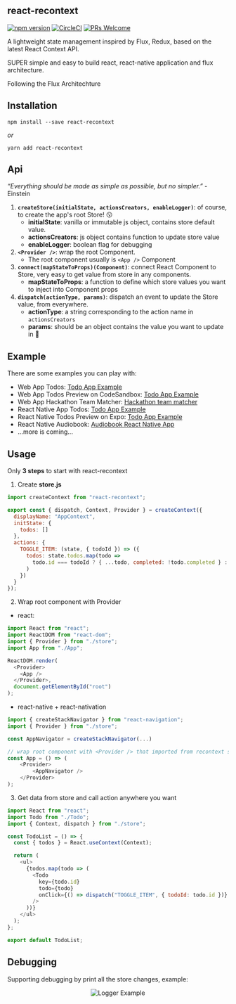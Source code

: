 ## react-recontext

[![npm version](https://badge.fury.io/js/react-recontext.svg)](https://badge.fury.io/js/react-recontext) [![CircleCI](https://circleci.com/gh/minhtc/react-recontext/tree/master.svg?style=svg)](https://circleci.com/gh/minhtc/react-recontext/tree/master) [![PRs Welcome](https://img.shields.io/badge/PRs-welcome-brightgreen.svg)](https://github.com/minhtc/react-recontext/graphs/contributors)

A lightweight state management inspired by Flux, Redux, based on the latest React Context API.

SUPER simple and easy to build react, react-native application and flux architecture.

Following the Flux Architechture

## Installation

    npm install --save react-recontext

_or_

    yarn add react-recontext

## Api

_“Everything should be made as simple as possible, but no simpler.”_ - Einstein

1. **`createStore(initialState, actionsCreators, enableLogger)`**: of course, to create the app's root Store! 😗
   - **initialState**: vanilla or immutable js object, contains store default value.
   - **actionsCreators**: js object contains function to update store value
   - **enableLogger**: boolean flag for debugging
2. **`<Provider />`**: wrap the root Component.
   - The root component usually is `<App />` Component
3. **`connect(mapStateToProps)(Component)`**: connect React Component to Store, very easy to get value from store in any components.
   - **mapStateToProps**: a function to define which store values you want to inject into Component props
4. **`dispatch(actionType, params)`**: dispatch an event to update the Store value, from everywhere.
   - **actionType**: a string corresponding to the action name in `actionsCreators`
   - **params**: should be an object contains the value you want to update in 

## Example

There are some examples you can play with:

- Web App Todos: [Todo App Example](https://github.com/minhtc/react-recontext/tree/master/examples/webapp)
- Web App Todos Preview on CodeSandbox: [Todo App Example](https://codesandbox.io/s/github/GantMan/ReactStateMuseum/tree/master/React/react-recontext)
- Web App Hackathon Team Matcher: [Hackathon team matcher](https://junctionxhanoi.meohack.com)
- React Native App Todos: [Todo App Example](https://github.com/minhtc/react-recontext/tree/master/examples/nativeapp)
- React Native Todos Preview on Expo: [Todo App Example](https://snack.expo.io/@minhtc/react-recontext-demo)
- React Native Audiobook: [Audiobook React Native App](https://github.com/minhtc/sachnoiapp)
- ...more is coming...

## Usage

Only **3 steps** to start with react-recontext

1.  Create **store.js**

```js
import createContext from "react-recontext";

export const { dispatch, Context, Provider } = createContext({
  displayName: "AppContext",
  initState: {
    todos: []
  },
  actions: {
    TOGGLE_ITEM: (state, { todoId }) => ({
      todos: state.todos.map(todo =>
        todo.id === todoId ? { ...todo, completed: !todo.completed } : todo
      )
    })
  }
});
```

2.  Wrap root component with Provider

- react:

```js
import React from "react";
import ReactDOM from "react-dom";
import { Provider } from "./store";
import App from "./App";

ReactDOM.render(
  <Provider>
    <App />
  </Provider>,
  document.getElementById("root")
);
```

- react-native + react-nativation

```js
import { createStackNavigator } from "react-navigation";
import { Provider } from "./store";

const AppNavigator = createStackNavigator(...)

// wrap root component with <Provider /> that imported from recontext store
const App = () => (
    <Provider>
        <AppNavigator />
    </Provider>
);
```

3. Get data from store and call action anywhere you want

```js
import React from "react";
import Todo from "./Todo";
import { Context, dispatch } from "./store";

const TodoList = () => {
  const { todos } = React.useContext(Context);

  return (
    <ul>
      {todos.map(todo => (
        <Todo
          key={todo.id}
          todo={todo}
          onClick={() => dispatch("TOGGLE_ITEM", { todoId: todo.id })} // dispatch action type to update store value
        />
      ))}
    </ul>
  );
};

export default TodoList;
```

## Debugging

Supporting debugging by print all the store changes, example:

<center>

![Logger Example](https://github.com/minhtc/react-recontext/raw/master/screenshots/logger.gif "Logger Example")

</center>
